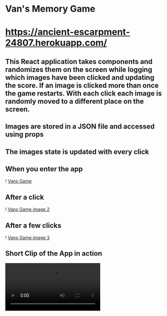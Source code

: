 # Van's Memory Game

# https://ancient-escarpment-24807.herokuapp.com/

## This React application takes components and randomizes them on the screen while logging which images have been clicked and updating the score. If an image is clicked more than once the game restarts. With each click each image is randomly moved to a different place on the screen.

## Images are stored in a JSON file and accessed using props

## The images state is updated with every click

## When you enter the app
! [Vans Game](./src/images/vansgame.png)

## After a click
! [Vans Game image 2](./src/images/vansgame2.png)

## After a few clicks

! [Vans Game image 3](./src/images/vansgame3.png)

## Short Clip of the App in action

![Vans Game vidio](./src/images/recording.mov)